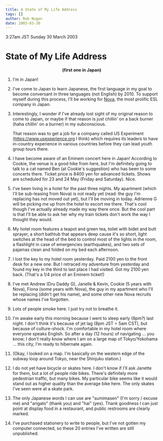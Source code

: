 ```yaml
---
title: A State of My Life Address
tags: []
author: Rob Nugen
date: 2003-03-30
---
```


<p class=date>3:27am JST Sunday 30 March 2003</p>

<h1>State of My Life Address</h1>
<center><b>(first one in Japan)</b></center>

<ol>
<li><p>I'm in Japan!</p></li>

<li><p>I've come to Japan to learn Japanese, the first language in my
goal to become conversant in three languages (not English) by 2010.
To support myself during this process, I'll be working for <a
href="https://www.teachinjapan.com">Nova</a>, the most prolific ESL
company in Japan.</p></li>

<li><p>Interestingly, I wonder if I've already lost sight of my
original reason to come to Japan, or maybe if that reason is just
chillin' on a back burner (haha chillin' on a burner) in my
subconscious.</p>

<p>That reason was to get a job for a company called US Experiment (<a
href="https://www.usexperience.org">https://www.usexperience.org</a> I
think) which requires its leaders to have in-country experience in
various countries before they can lead youth group tours
there.</p></li>

<li><p>I have become aware of an Eminem concert here in Japan!
According to Cookie, the venue is a good hike from here, but I'm
definitely going to talk to a cat named Ben (at Cookie's suggestion)
who has been to some concerts there.  Ticket price is 8400 yen for
advanced tickets.  Shows are scheduled for 23 and 24 May (Friday and
Saturday).  Nice.</p></li>

<li><p>I've been living in a hotel for the past three nights.  My
apartment (which I'll be sub-leasing from Nova) is not ready yet
(read: the guy I'm replacing has not moved out yet), but I'll be
moving in today.  Adrienne G will be picking me up from the hotel to
escort me there.  That's cool though I've actually already made my way
there once.  But the cool part is that I'll be able to ask her why my
train tickets don't work the way I thought they would.</p></li>

<li><p>My hotel room features a teapot and green tea, toilet with
bidet and butt sprayer, a short bathtub that appears deep cause it's
so short, light switches at the head of the bed to control most of the
lights in the room, a flashlight in case of emergencies (earthquakes),
and two sets of pajamas clean and folded on my bed each
afternoon.</p></li>

<li><p>I lost the key to my hotel room yesterday.  Paid 2100 yen to
the front desk for a new one.  But I retraced my adventure from
yesterday and found my key in the third to last place I had visited.
Got my 2100 yen back.  (That's a 1/4 price of an Eminem
ticket!)</p></li>

<li><p>I've met Andrew (Dru Daddy G), Janelle & Kevin, Cookie (5 years
with Nova), Fiona (some years with Nova), the guy in my apartment who
I'll be replacing (didn't get his name), and some other new Nova
recruits whose names I've forgotten.</p></li>

<li><p>Lots of people smoke here.  I just try not to breathe
it.</p></li>

<li><p>I'm awake early this morning because I went to sleep early
(8pm?) last night.  I don't think it's because of jet lag (8pm JST =
5am CST), but because of culture-shock.  I'm comfortable in my hotel
room where everyone speaks English.  So after a day (12 hours) of
navigating ... you know; I don't really know where I am on a large map
of Tokyo/Yokohama ... this city, I'm ready to hibernate
again.</p></li>

<li><p>(Okay, I looked on a map.  I'm basically on the western edge of
the subway loop around Tokyo, near the Shinjuku station.)</p></li>

<li><p>I do not yet have bicycle or skates here.  I don't know if I'll
ask Janette for them, but a lot of people ride bikes.  There's
definitely more pedestrian traffic, but many bikes.  My particular
bike seems like it would stand out as higher quality than the average
bike here.  The only skates I've seen were at a skate park.</p></li>

<li><p>The only Japanese words I can use are "sumimasen" (I'm sorry /
excuse me) and "arigato" (thank you) and "hai" (yes).  Thank goodness
I can just point at display food in a restaurant, and public restrooms
are clearly marked.</p></li>

<li><p>I've purchased stationery to write to people, but I've not
gotten my computer connected, so these 20 entries I've written are
still unpublished.</p></li>
</ol>
